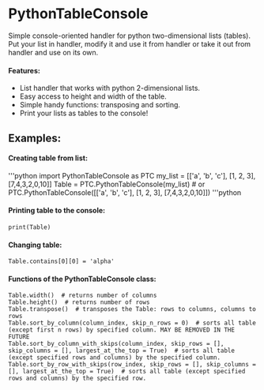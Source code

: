 # PythonTableConsole
Simple console-oriented handler for python two-dimensional lists (tables). Put your list in handler,  modify it and use it from handler or take it out from handler and use on its own.
#### Features:
 - List handler that works with python 2-dimensional lists.
 - Easy access to height and width of the table.
 - Simple handy functions: transposing and sorting.
 - Print your lists as tables to the console!
## Examples:
#### Creating table from list:
'''python
    import PythonTableConsole as PTC
    my_list = [['a', 'b', 'c'], [1, 2, 3], [7,4,3,2,0,10]]
    Table = PTC.PythonTableConsole(my_list)
    # or PTC.PythonTableConsole([['a', 'b', 'c'], [1, 2, 3], [7,4,3,2,0,10]])
'''python
#### Printing table to the console:
    print(Table)
#### Changing table:
    Table.contains[0][0] = 'alpha'
#### Functions of the PythonTableConsole class:
    Table.width()  # returns number of columns
    Table.height()  # returns number of rows
    Table.transpose()  # transposes the Table: rows to columns, columns to rows
    Table.sort_by_column(column_index, skip_n_rows = 0)  # sorts all table (except first n rows) by specified column. MAY BE REMOVED IN THE FUTURE
    Table.sort_by_column_with_skips(column_index, skip_rows = [], skip_columns = [], largest_at_the_top = True)  # sorts all table (except specified rows and columns) by the specified column.
    Table.sort_by_row_with_skips(row_index, skip_rows = [], skip_columns = [], largest_at_the_top = True)  # sorts all table (except specified rows and columns) by the specified row.
    
